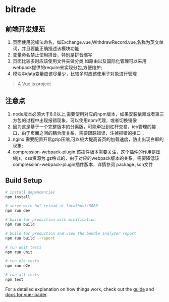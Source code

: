 
# bitrade

## 前端开发规范
1. 页面使用驼峰法命名，如Exchange.vue,WithdrawRecord.vue,名称为英文单词，并且要能正确描述该模块功能
2. 变量命名禁止使用拼音，特别是拼音缩写
3. 页面比较多时应该使用文件夹做分类,如路由以及国际化管理可以采用webpack提供的require来实现分包,方便维护;
4. 模块中data变量应该尽量少，比较多时应该使用子对象进行管理

> A Vue.js project
## 注意点
1. node版本必须大于8.0以上,需要使用对应的npm版本，如果安装依赖或者第三方包的过程中出现报错现象，可以使用npm代理，或者切换镜像
2. 因为这是基于一个完整版本的分离版，可能牵扯到杠杆交易，ieo管理的接口，由于页面之间的耦合度关系，需要跟踪错误，注掉报错的接口；
3. nginx 需要配置开启gzip压缩,可以极大提高首页的加载速度，防止出现白屏的现象;
4. compression-webpack-plugin 该插件版本需要关注，这个插件的作用是压缩js，css资源为.gz格式的，由于对应的webpack版本的关系，需要降低该compression-webpack-plugin插件版本，详情参阅 package.json文件



## Build Setup

``` bash
# install dependencies
npm install

# serve with hot reload at localhost:8080
npm run dev

# build for production with minification
npm run build

# build for production and view the bundle analyzer report
npm run build --report

# run unit tests
npm run unit

# run e2e tests
npm run e2e

# run all tests
npm test
```

For a detailed explanation on how things work, check out the [guide](http://vuejs-templates.github.io/webpack/) and [docs for vue-loader](http://vuejs.github.io/vue-loader).
